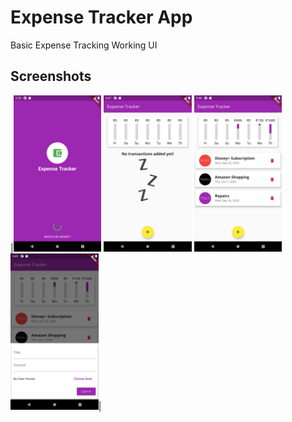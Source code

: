 # Expense Tracker App

Basic Expense Tracking Working UI

## Screenshots

   |<img src="assets/images/Screenshots/0.png" height="250px" /> 
   <img src="assets/images/Screenshots/1.png" height="250px" /> 
   <img src="assets/images/Screenshots/2.png" height="250px" />
   <img src="assets/images/Screenshots/3.png" height="250px" />|
